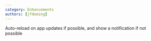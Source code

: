 ```yaml
---
category: Enhancements
authors: [jfdoming]
---
```


Auto-reload on app updates if possible, and show a notification if not possible

